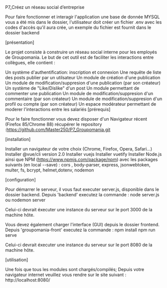P7_Créez un réseau social d’entreprise

Pour faire fonctionner et interagir l'application une base de donnée MYSQL vous a été mis dans le dossier, l'utilisateur doit créer un fichier .env avec les codes d'accès qu'il aura crée, un exemple du fichier est fournit dans le dossier backend

[présentation]

Le projet consiste à construire un réseau social interne pour les employés de Groupomania. Le but de cet outil est de faciliter les interactions entre collègues, elle contient :

Un système d'authentification: inscription et connexion
Une requête de liste des posts publier par un utilsateur
Un module de création d'une publication
Un module de modification/suppresion d'une publication (par son créateur)
Un système de "Like/Dislike" d'un post
Un module permettant de commenter une publication
Un module de modification/suppresion d'un commentaire (par son créateur)
Un module de modification/suppresion d'un profil ou compte (par son créateur)
Un espace modérateur permettant de moderer l'interactions entre les salariés
[prérequis]

Pour le faire fonctionner vous devez disposer d'un Navigateur récent (Firefox 85/Chrome 88)
récupérer le repository :https://github.com/Master250/P7_Groupomania.git

[installation]

Installer un navigateur de votre choix (Chrome, Firefox, Opera, Safari...)
Installer @vue/cli version 2.0
Installer vuejs
Installer vuetify
Installer Node.js ainsi que NPM (https://www.npmjs.com/package/npm) avec les packages suivants (en local --save) :
cors , body-parser, express, jsonwebtoken, multer, fs, bcrypt, helmet,dotenv, nodemon

[configuration]

Pour démarrer le serveur, il vous faut executer server.js, disponible dans le dossier backend. Depuis 'backend' executez la commande :
node server.js ou nodemon server

Celui-ci devrait éxecuter une instance du serveur sur le port 3000 de la machine hôte.

Vous devez également charger l'interface (GUI) depuis le dossier frontend. Depuis 'groupomania-front' executez la commande :
npm install
npm run serve

Celui-ci devrait éxecuter une instance du serveur sur le port 8080 de la machine hôte.

[utilisation]

Une fois que tous les modules sont chargés/compilés;
Depuis votre navigateur internet veuillez vous rendre sur le site suivant : http://localhost:8080/